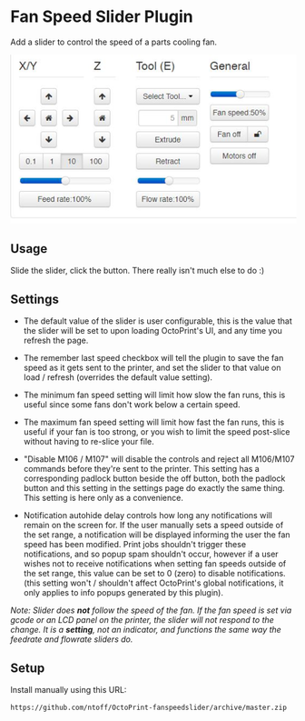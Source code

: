 # Fan Speed Slider Plugin

Add a slider to control the speed of a parts cooling fan.

![](./image/slider.JPG)

## Usage

Slide the slider, click the button. There really isn't much else to do :)

## Settings

* The default value of the slider is user configurable, this is the value that the slider will be set to upon loading OctoPrint's UI, and any time you refresh the page. 

* The remember last speed checkbox will tell the plugin to save the fan speed as it gets sent to the printer, and set the slider to that value on load / refresh (overrides the default value setting).

* The minimum fan speed setting will limit how slow the fan runs, this is useful since some fans don't work below a certain speed.

* The maximum fan speed setting will limit how fast the fan runs, this is useful if your fan is too strong, or you wish to limit the speed post-slice without having to re-slice your file.

* "Disable M106 / M107" will disable the controls and reject all M106/M107 commands before they're sent to the printer. This setting has a corresponding padlock button beside the off button, both the padlock button and this setting in the settings page do exactly the same thing. This setting is here only as a convenience.

* Notification autohide delay controls how long any notifications will remain on the screen for. If the user manually sets a speed outside of the set range, a notification will be displayed informing the user the fan speed has been modified. Print jobs shouldn't trigger these notifications, and so popup spam shouldn't occur, however if a user wishes not to receive notifications when setting fan speeds outside of the set range, this value can be set to 0 (zero) to disable notifications. (this setting won't / shouldn't affect OctoPrint's global notifications, it only applies to info popups generated by this plugin).

*Note: Slider does __not__ follow the speed of the fan. If the fan speed is set via gcode or an LCD panel on the printer, the slider will not respond to the change. It is a __setting__, not an indicator, and functions the same way the feedrate and flowrate sliders do.*

## Setup

Install manually using this URL:

    https://github.com/ntoff/OctoPrint-fanspeedslider/archive/master.zip


